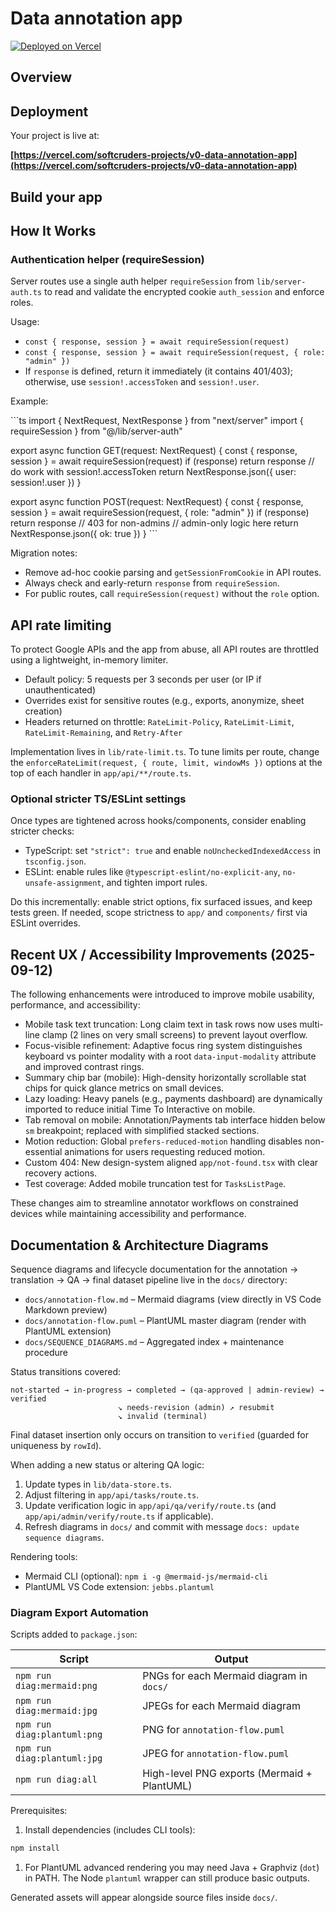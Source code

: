 # Data annotation app

[![Deployed on Vercel](https://img.shields.io/badge/Deployed%20on-Vercel-black?style=for-the-badge&logo=vercel)](https://vercel.com/softcruders-projects/v0-data-annotation-app)

## Overview

## Deployment

Your project is live at:

**[https://vercel.com/softcruders-projects/v0-data-annotation-app](https://vercel.com/softcruders-projects/v0-data-annotation-app)**

## Build your app

## How It Works

### Authentication helper (requireSession)

Server routes use a single auth helper `requireSession` from `lib/server-auth.ts` to read and validate the encrypted cookie `auth_session` and enforce roles.

Usage:

- `const { response, session } = await requireSession(request)`
- `const { response, session } = await requireSession(request, { role: "admin" })`
- If `response` is defined, return it immediately (it contains 401/403); otherwise, use `session!.accessToken` and `session!.user`.

Example:

\`\`\`ts
import { NextRequest, NextResponse } from "next/server"
import { requireSession } from "@/lib/server-auth"

export async function GET(request: NextRequest) {
const { response, session } = await requireSession(request)
if (response) return response
// do work with session!.accessToken
return NextResponse.json({ user: session!.user })
}

export async function POST(request: NextRequest) {
const { response, session } = await requireSession(request, { role: "admin" })
if (response) return response // 403 for non-admins
// admin-only logic here
return NextResponse.json({ ok: true })
}
\`\`\`

Migration notes:

- Remove ad-hoc cookie parsing and `getSessionFromCookie` in API routes.
- Always check and early-return `response` from `requireSession`.
- For public routes, call `requireSession(request)` without the `role` option.

## API rate limiting

To protect Google APIs and the app from abuse, all API routes are throttled using a lightweight, in-memory limiter.

- Default policy: 5 requests per 3 seconds per user (or IP if unauthenticated)
- Overrides exist for sensitive routes (e.g., exports, anonymize, sheet creation)
- Headers returned on throttle: `RateLimit-Policy`, `RateLimit-Limit`, `RateLimit-Remaining`, and `Retry-After`

Implementation lives in `lib/rate-limit.ts`. To tune limits per route, change the `enforceRateLimit(request, { route, limit, windowMs })` options at the top of each handler in `app/api/**/route.ts`.

### Optional stricter TS/ESLint settings

Once types are tightened across hooks/components, consider enabling stricter checks:

- TypeScript: set `"strict": true` and enable `noUncheckedIndexedAccess` in `tsconfig.json`.
- ESLint: enable rules like `@typescript-eslint/no-explicit-any`, `no-unsafe-assignment`, and tighten import rules.

Do this incrementally: enable strict options, fix surfaced issues, and keep tests green. If needed, scope strictness to `app/` and `components/` first via ESLint overrides.

## Recent UX / Accessibility Improvements (2025-09-12)

The following enhancements were introduced to improve mobile usability, performance, and accessibility:

- Mobile task text truncation: Long claim text in task rows now uses multi-line clamp (2 lines on very small screens) to prevent layout overflow.
- Focus-visible refinement: Adaptive focus ring system distinguishes keyboard vs pointer modality with a root `data-input-modality` attribute and improved contrast rings.
- Summary chip bar (mobile): High-density horizontally scrollable stat chips for quick glance metrics on small devices.
- Lazy loading: Heavy panels (e.g., payments dashboard) are dynamically imported to reduce initial Time To Interactive on mobile.
- Tab removal on mobile: Annotation/Payments tab interface hidden below `sm` breakpoint; replaced with simplified stacked sections.
- Motion reduction: Global `prefers-reduced-motion` handling disables non-essential animations for users requesting reduced motion.
- Custom 404: New design-system aligned `app/not-found.tsx` with clear recovery actions.
- Test coverage: Added mobile truncation test for `TasksListPage`.

These changes aim to streamline annotator workflows on constrained devices while maintaining accessibility and performance.

## Documentation & Architecture Diagrams

Sequence diagrams and lifecycle documentation for the annotation → translation → QA → final dataset pipeline live in the `docs/` directory:

- `docs/annotation-flow.md` – Mermaid diagrams (view directly in VS Code Markdown preview)
- `docs/annotation-flow.puml` – PlantUML master diagram (render with PlantUML extension)
- `docs/SEQUENCE_DIAGRAMS.md` – Aggregated index + maintenance procedure

Status transitions covered:
```
not-started → in-progress → completed → (qa-approved | admin-review) → verified
						↘ needs-revision (admin) ↗ resubmit
						↘ invalid (terminal)
```

Final dataset insertion only occurs on transition to `verified` (guarded for uniqueness by `rowId`).

When adding a new status or altering QA logic:
1. Update types in `lib/data-store.ts`.
2. Adjust filtering in `app/api/tasks/route.ts`.
3. Update verification logic in `app/api/qa/verify/route.ts` (and `app/api/admin/verify/route.ts` if applicable).
4. Refresh diagrams in `docs/` and commit with message `docs: update sequence diagrams`.

Rendering tools:
- Mermaid CLI (optional): `npm i -g @mermaid-js/mermaid-cli`
- PlantUML VS Code extension: `jebbs.plantuml`

### Diagram Export Automation

Scripts added to `package.json`:

| Script | Output |
|--------|--------|
| `npm run diag:mermaid:png` | PNGs for each Mermaid diagram in `docs/` |
| `npm run diag:mermaid:jpg` | JPEGs for each Mermaid diagram |
| `npm run diag:plantuml:png` | PNG for `annotation-flow.puml` |
| `npm run diag:plantuml:jpg` | JPEG for `annotation-flow.puml` |
| `npm run diag:all` | High-level PNG exports (Mermaid + PlantUML) |

Prerequisites:

1. Install dependencies (includes CLI tools):

```powershell
npm install
```

1. For PlantUML advanced rendering you may need Java + Graphviz (`dot`) in PATH. The Node `plantuml` wrapper can still produce basic outputs.

Generated assets will appear alongside source files inside `docs/`.


